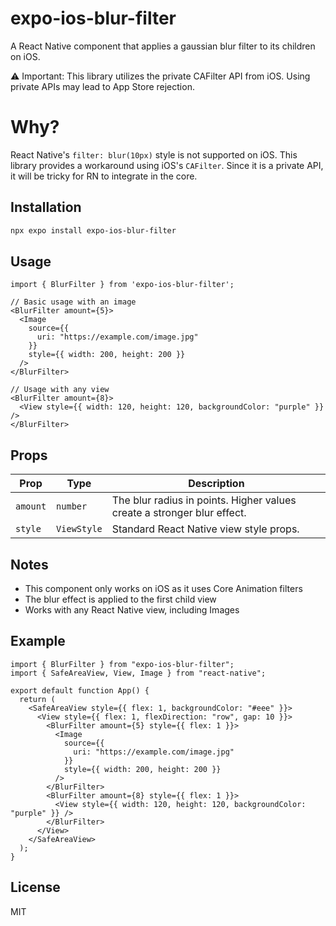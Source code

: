 # expo-ios-blur-filter

A React Native component that applies a gaussian blur filter to its children on iOS. 

⚠️ Important: This library utilizes the private CAFilter API from iOS. Using private APIs may lead to App Store rejection.

# Why?

React Native's `filter: blur(10px)` style is not supported on iOS. This library provides a workaround using iOS's `CAFilter`. Since it is a private API, it will be tricky for RN to integrate in the core.

## Installation

```bash
npx expo install expo-ios-blur-filter
```

## Usage

```tsx
import { BlurFilter } from 'expo-ios-blur-filter';

// Basic usage with an image
<BlurFilter amount={5}>
  <Image
    source={{
      uri: "https://example.com/image.jpg"
    }}
    style={{ width: 200, height: 200 }}
  />
</BlurFilter>

// Usage with any view
<BlurFilter amount={8}>
  <View style={{ width: 120, height: 120, backgroundColor: "purple" }} />
</BlurFilter>
```

## Props

| Prop | Type | Description |
|------|------|-------------|
| `amount` | `number` | The blur radius in points. Higher values create a stronger blur effect. |
| `style` | `ViewStyle` | Standard React Native view style props. |

## Notes

- This component only works on iOS as it uses Core Animation filters
- The blur effect is applied to the first child view
- Works with any React Native view, including Images

## Example

```tsx
import { BlurFilter } from "expo-ios-blur-filter";
import { SafeAreaView, View, Image } from "react-native";

export default function App() {
  return (
    <SafeAreaView style={{ flex: 1, backgroundColor: "#eee" }}>
      <View style={{ flex: 1, flexDirection: "row", gap: 10 }}>
        <BlurFilter amount={5} style={{ flex: 1 }}>
          <Image
            source={{
              uri: "https://example.com/image.jpg"
            }}
            style={{ width: 200, height: 200 }}
          />
        </BlurFilter>
        <BlurFilter amount={8} style={{ flex: 1 }}>
          <View style={{ width: 120, height: 120, backgroundColor: "purple" }} />
        </BlurFilter>
      </View>
    </SafeAreaView>
  );
}
```

## License

MIT